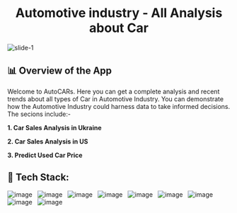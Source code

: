 <h1 align="center">
           Automotive industry - All Analysis about Car
</h1>

![slide-1](https://user-images.githubusercontent.com/78292851/169604795-dd46ff98-41cb-48b3-bf05-5e38d291870f.jpg)

## 📊 Overview of the App

Welcome to AutoCARs. Here you can get a complete analysis and recent trends about all types of Car in Automotive Industry. You can demonstrate how the Automotive Industry could harness data to take informed decisions. <br>
The secions include:-

**1. Car Sales Analysis in Ukraine**

**2. Car Sales Analysis in US**

**3. Predict Used Car Price**

## 🚀 Tech Stack:

![image](https://img.shields.io/badge/Python-14354C?style=for-the-badge&logo=python&logoColor=white)&nbsp;&nbsp;
![image](https://img.shields.io/badge/pandas-150458?style=for-the-badge&logo=pandas&logoColor=white)&nbsp;&nbsp;
![image](https://img.shields.io/badge/Numpy-342B029.svg?&style=for-the-badge&logo=anaconda&logoColor=white)&nbsp;&nbsp;
![image](https://img.shields.io/badge/scikit%20learn-FF8282?style=for-the-badge&logo=scikit-learn&logoColor=white)&nbsp;&nbsp;
![image](https://img.shields.io/badge/HTML5-E34F26?style=for-the-badge&logo=html5&logoColor=white)&nbsp;&nbsp;
![image](https://img.shields.io/badge/CSS3-1572B6?style=for-the-badge&logo=css3&logoColor=white)&nbsp;&nbsp;
![image](https://img.shields.io/badge/Flask-000000?style=for-the-badge&logo=flask&logoColor=white)&nbsp;&nbsp;
![image](https://img.shields.io/badge/Heroku-430098?style=for-the-badge&logo=heroku&logoColor=white)&nbsp;&nbsp;
![image](https://img.shields.io/badge/Plotly-F9AB00?style=for-the-badge&logo=Google%20Colab&logoColor=white)&nbsp;&nbsp;

</p>
